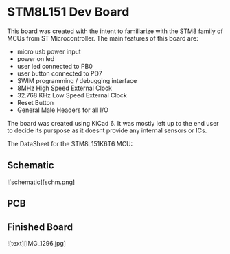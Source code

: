 # STM8L151 Dev Board

This board was created with the intent to familiarize with the STM8 family of MCUs from ST Microcontroller.
The main features of this board are:

- micro usb power input
- power on led
- user led connected to PB0
- user button connected to PD7
- SWIM programming / debugging interface
- 8MHz High Speed External Clock
- 32.768 KHz Low Speed External Clock
- Reset Button
- General Male Headers for all I/O

The board was created using KiCad 6. It was mostly left up to the end user to decide its purspose
as it doesnt provide any internal sensors or ICs.

The DataSheet for the STM8L151K6T6 MCU:

## Schematic

![schematic][schm.png]

## PCB

## Finished Board

![text][IMG_1296.jpg]
